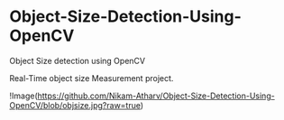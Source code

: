 # Object-Size-Detection-Using-OpenCV
Object Size detection using OpenCV

Real-Time object size Measurement project.

!Image(https://github.com/Nikam-Atharv/Object-Size-Detection-Using-OpenCV/blob/objsize.jpg?raw=true)
